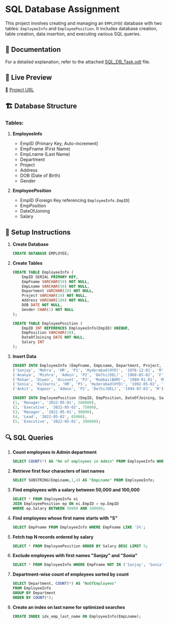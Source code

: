 # SQL Database Assignment

This project involves creating and managing an `EMPLOYEE` database with two tables: `EmployeeInfo` and `EmployeePosition`. It includes database creation, table creation, data insertion, and executing various SQL queries.

## 📄 Documentation
For a detailed explanation, refer to the attached [SQL_DB_Task.odt](SQL_DB_Task.odt) file.

## 📌 Live Preview
🔗 [Project URL](https://dhruvsimform.github.io/sql-db-assignment/)

## 🏗 Database Structure
### Tables:
1. **EmployeeInfo**
   - EmpID (Primary Key, Auto-increment)
   - EmpFname (First Name)
   - EmpLname (Last Name)
   - Department
   - Project
   - Address
   - DOB (Date of Birth)
   - Gender

2. **EmployeePosition**
   - EmpID (Foreign Key referencing `EmployeeInfo.EmpID`)
   - EmpPosition
   - DateOfJoining
   - Salary

## 🔧 Setup Instructions
1. **Create Database**
   ```sql
   CREATE DATABASE EMPLOYEE;
   ```
2. **Create Tables**
   ```sql
   CREATE TABLE EmployeeInfo (
       EmpID SERIAL PRIMARY KEY,
       EmpFname VARCHAR(50) NOT NULL,
       EmpLname VARCHAR(50) NOT NULL,
       Department VARCHAR(20) NOT NULL,
       Project VARCHAR(10) NOT NULL,
       Address VARCHAR(100) NOT NULL,
       DOB DATE NOT NULL,
       Gender CHAR(1) NOT NULL
   );

   CREATE TABLE EmployeePosition (
       EmpID INT REFERENCES EmployeeInfo(EmpID) UNIQUE,
       EmpPosition VARCHAR(20),
       DateOfJoining DATE NOT NULL,
       Salary INT
   );
   ```
3. **Insert Data**
   ```sql
   INSERT INTO EmployeeInfo (EmpFname, EmpLname, Department, Project, Address, DOB, Gender) VALUES
   ('Sanjay', 'Mehra', 'HR', 'P1', 'Hyderabad(HYD)', '1976-12-01', 'M'),
   ('Ananya', 'Mishra', 'Admin', 'P2', 'Delhi(DEL)', '1968-05-02', 'F'),
   ('Rohan', 'Diwan', 'Account', 'P3', 'Mumbai(BOM)', '1980-01-01', 'M'),
   ('Sonia', 'Kulkarni', 'HR', 'P1', 'Hyderabad(HYD)', '1992-05-02', 'F'),
   ('Ankit', 'Kapoor', 'Admin', 'P2', 'Delhi(DEL)', '1994-07-03', 'M');

   INSERT INTO EmployeePosition (EmpID, EmpPosition, DateOfJoining, Salary) VALUES
   (1, 'Manager', '2022-05-01', 500000),
   (2, 'Executive', '2022-05-02', 75000),
   (3, 'Manager', '2022-05-01', 90000),
   (4, 'Lead', '2022-05-02', 85000),
   (5, 'Executive', '2022-05-01', 300000);
   ```

## 🔍 SQL Queries
1. **Count employees in Admin department**
   ```sql
   SELECT COUNT(*) AS "No of employees in Admin" FROM EmployeeInfo WHERE Department='Admin';
   ```
2. **Retrieve first four characters of last names**
   ```sql
   SELECT SUBSTRING(EmpLname,1,4) AS "EmpLname" FROM EmployeeInfo;
   ```
3. **Find employees with a salary between 50,000 and 100,000**
   ```sql
   SELECT * FROM EmployeeInfo ei 
   JOIN EmployeePosition ep ON ei.EmpID = ep.EmpID 
   WHERE ep.Salary BETWEEN 50000 AND 100000;
   ```
4. **Find employees whose first name starts with "S"**
   ```sql
   SELECT EmpFname FROM EmployeeInfo WHERE EmpFname LIKE 'S%';
   ```
5. **Fetch top N records ordered by salary**
   ```sql
   SELECT * FROM EmployeePosition ORDER BY Salary DESC LIMIT 5;
   ```
6. **Exclude employees with first names "Sanjay" and "Sonia"**
   ```sql
   SELECT * FROM EmployeeInfo WHERE EmpFname NOT IN ('Sanjay', 'Sonia');
   ```
7. **Department-wise count of employees sorted by count**
   ```sql
   SELECT Department, COUNT(*) AS "NoOfEmployees" 
   FROM EmployeeInfo 
   GROUP BY Department 
   ORDER BY COUNT(*);
   ```
8. **Create an index on last name for optimized searches**
   ```sql
   CREATE INDEX idx_emp_last_name ON EmployeeInfo(EmpLname);
   ```




